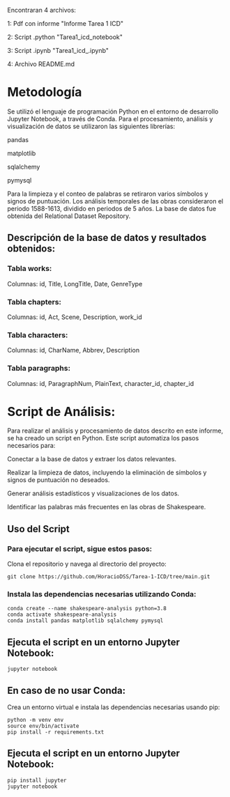 Encontraran 4 archivos: 

1: Pdf con informe "Informe Tarea 1 ICD"

2: Script .python "Tarea1_icd_notebook"

3: Script .ipynb "Tarea1_icd_.ipynb"

4: Archivo README.md

# Metodología
Se utilizó el lenguaje de programación Python en el entorno de desarrollo Jupyter Notebook, a través de Conda. Para el procesamiento, análisis y visualización de datos se utilizaron las siguientes librerías:

pandas

matplotlib

sqlalchemy

pymysql

Para la limpieza y el conteo de palabras se retiraron varios símbolos y signos de puntuación. Los análisis temporales de las obras consideraron el periodo 1588-1613, dividido en periodos de 5 años. La base de datos fue obtenida del Relational Dataset Repository.

## Descripción de la base de datos y resultados obtenidos: 

### Tabla works:
Columnas: id, Title, LongTitle, Date, GenreType

### Tabla chapters:
Columnas: id, Act, Scene, Description, work_id

### Tabla characters:
Columnas: id, CharName, Abbrev, Description

### Tabla paragraphs:
Columnas: id, ParagraphNum, PlainText, character_id, chapter_id

# Script de Análisis:
Para realizar el análisis y procesamiento de datos descrito en este informe, se ha creado un script en Python. Este script automatiza los pasos necesarios para:

Conectar a la base de datos y extraer los datos relevantes.

Realizar la limpieza de datos, incluyendo la eliminación de símbolos y signos de puntuación no deseados.

Generar análisis estadísticos y visualizaciones de los datos.

Identificar las palabras más frecuentes en las obras de Shakespeare.


##  Uso del Script
### Para ejecutar el script, sigue estos pasos:
Clona el repositorio y navega al directorio del proyecto:

``` git clone https://github.com/HoracioDSS/Tarea-1-ICD/tree/main.git ```

### Instala las dependencias necesarias utilizando Conda:
```
conda create --name shakespeare-analysis python=3.8
conda activate shakespeare-analysis
conda install pandas matplotlib sqlalchemy pymysql 
```
## Ejecuta el script en un entorno Jupyter Notebook:

```jupyter notebook ```

## En caso de no usar Conda: 
Crea un entorno virtual e instala las dependencias necesarias usando pip:
```
python -m venv env
source env/bin/activate   
pip install -r requirements.txt
```

## Ejecuta el script en un entorno Jupyter Notebook:
```
pip install jupyter
jupyter notebook
```





